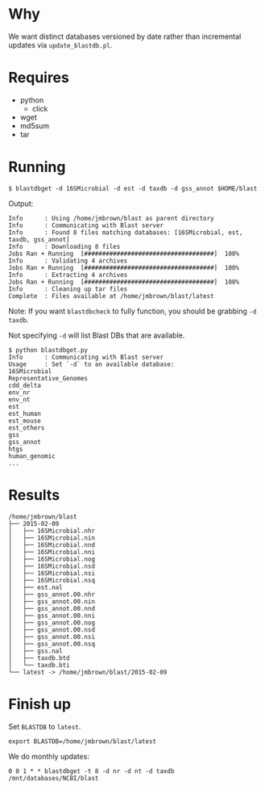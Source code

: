 # Why
We want distinct databases versioned by date rather than incremental updates
via `update_blastdb.pl`.

# Requires
+ python
    + click
+ wget
+ md5sum
+ tar

# Running
```
$ blastdbget -d 16SMicrobial -d est -d taxdb -d gss_annot $HOME/blast
```

Output:
```
Info      : Using /home/jmbrown/blast as parent directory
Info      : Communicating with Blast server
Info      : Found 8 files matching databases: [16SMicrobial, est, taxdb, gss_annot]
Info      : Downloading 8 files
Jobs Ran + Running  [####################################]  100%
Info      : Validating 4 archives
Jobs Ran + Running  [####################################]  100%
Info      : Extracting 4 archives
Jobs Ran + Running  [####################################]  100%
Info      : Cleaning up tar files
Complete  : Files available at /home/jmbrown/blast/latest
```

Note: If you want `blastdbcheck` to fully function, you should be grabbing `-d taxdb`.

Not specifying `-d` will list Blast DBs that are available.

```
$ python blastdbget.py
Info      : Communicating with Blast server
Usage     : Set `-d` to an available database:
16SMicrobial
Representative_Genomes
cdd_delta
env_nr
env_nt
est
est_human
est_mouse
est_others
gss
gss_annot
htgs
human_genomic
...
```

# Results
```
/home/jmbrown/blast
├── 2015-02-09
│   ├── 16SMicrobial.nhr
│   ├── 16SMicrobial.nin
│   ├── 16SMicrobial.nnd
│   ├── 16SMicrobial.nni
│   ├── 16SMicrobial.nog
│   ├── 16SMicrobial.nsd
│   ├── 16SMicrobial.nsi
│   ├── 16SMicrobial.nsq
│   ├── est.nal
│   ├── gss_annot.00.nhr
│   ├── gss_annot.00.nin
│   ├── gss_annot.00.nnd
│   ├── gss_annot.00.nni
│   ├── gss_annot.00.nog
│   ├── gss_annot.00.nsd
│   ├── gss_annot.00.nsi
│   ├── gss_annot.00.nsq
│   ├── gss.nal
│   ├── taxdb.btd
│   └── taxdb.bti
└── latest -> /home/jmbrown/blast/2015-02-09
```

# Finish up
Set `BLASTDB` to `latest`.
```
export BLASTDB=/home/jmbrown/blast/latest
```

We do monthly updates:
```
0 0 1 * * blastdbget -t 8 -d nr -d nt -d taxdb /mnt/databases/NCBI/blast
```
